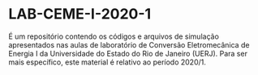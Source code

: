 # LAB-CEME-I-2020-1
É um repositório contendo os códigos e arquivos de simulação apresentados nas aulas de laboratório de Conversão Eletromecânica de Energia I da Universidade do Estado do Rio de Janeiro (UERJ). Para ser mais específico, este material é relativo ao período 2020/1.
